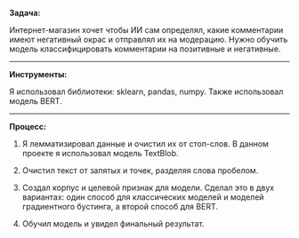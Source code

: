 **Задача:**

Интернет-магазин хочет чтобы ИИ сам определял, какие комментарии имеют негативный окрас и отправлял их на модерацию. Нужно обучить модель классифицировать комментарии на позитивные и негативные.
***
**Инструменты:**

Я использовал библиотеки: sklearn, pandas, numpy. Также использовал модель BERT.
***
**Процесс:**

1. Я лемматизировал данные и очистил их от стоп-слов. В данном проекте я использовал модель TextBlob.

2. Очистил текст от запятых и точек, разделяя слова пробелом. 

3. Создал корпус и целевой признак для модели. Сделал это в двух вариантах: один способ для классических моделей и моделей градиентного бустинга, а второй способ для BERT.

4. Обучил модель и увидел финальный результат.
